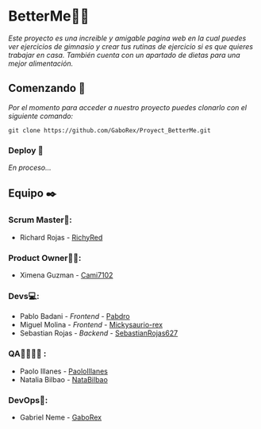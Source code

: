 # BetterMe🏋️‍♀️

_Este proyecto es una increible y amigable pagina web en la cual puedes ver ejercicios de gimnasio y crear tus rutinas de ejercicio si es que quieres trabajar en casa. También cuenta con un apartado de dietas para una mejor alimentación._

## Comenzando 🚀

_Por el momento para acceder a nuestro proyecto puedes clonarlo con el siguiente comando:_

```
git clone https://github.com/GaboRex/Proyect_BetterMe.git
```

### Deploy 🔧

_En proceso..._

## Equipo ✒️
### Scrum Master🤵:
* Richard Rojas  - [RichyRed](https://github.com/RichyRed)
### Product Owner👩‍💼:
* Ximena Guzman  - [Cami7102](https://github.com/Cami7102)
### Devs💻:
* Pablo Badani  - *Frontend* - [Pabdro](https://github.com/Pabdro)
* Miguel Molina  - *Frontend* - [Mickysaurio-rex](https://github.com/Mickysaurio-rex)
* Sebastian Rojas  - *Backend* - [SebastianRojas627](https://github.com/SebastianRojas627)
### QA👨‍🔬👩‍🔬 :
* Paolo Illanes  - [PaoloIllanes](https://github.com/PaoloIllanes)
* Natalia Bilbao - [NataBilbao](https://github.com/NataBilbao)
### DevOps🤖:
* Gabriel Neme - [GaboRex](https://github.com/GaboRex)

